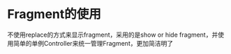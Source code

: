 # Fragment的使用
 不使用replace的方式来显示fragment，采用的是show or hide fragment，并使用简单的单例Controller来统一管理Fragment，更加简洁明了
 